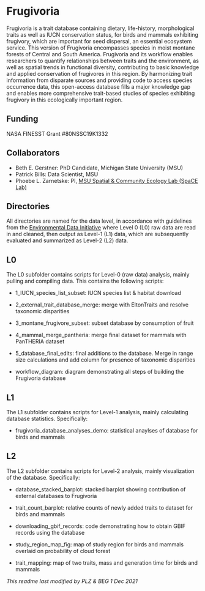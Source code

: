 # Frugivoria
Frugivoria is a trait database containing dietary, life-history, morphological traits as well as IUCN conservation status, for birds and mammals exhibiting frugivory, which are important for seed dispersal, an essential ecosystem service. This version of Frugivoria encompasses species in moist montane forests of Central and South America. Frugivoria and its workflow enables researchers to quantify relationships between traits and the environment, as well as spatial trends in functional diversity, contributing to basic knowledge and applied conservation of frugivores in this region. By harmonizing trait information from disparate sources and providing code to access species occurrence data, this open-access database fills a major knowledge gap and enables more comprehensive trait-based studies of species exhibiting frugivory in this ecologically important region.


## Funding
NASA FINESST Grant #80NSSC19K1332

## Collaborators
- Beth E. Gerstner: PhD Candidate, Michigan State University (MSU)
- Patrick Bills: Data Scientist, MSU
- Phoebe L. Zarnetske: PI, [MSU Spatial & Community Ecology Lab (SpaCE Lab)](http://www.communityecologylab.com)

## Directories

All directories are named for the data level, in accordance with guidelines from the [Environmental Data Initiative](http://www.environmentaldatainitiative.org) where Level 0 (L0) raw data are read in and cleaned, then output as Level-1 (L1) data, which are subsequently evaluated and summarized as Level-2 (L2) data.

## L0

The L0 subfolder contains scripts for Level-0 (raw data) analysis, mainly pulling and compiling data. This contains the following scripts: 

- 1_IUCN_species_list_subset: IUCN species list & habitat download

- 2_external_trait_database_merge: merge with EltonTraits and resolve taxonomic disparities

- 3_montane_frugivore_subset: subset database by consumption of fruit

- 4_mammal_merge_pantheria: merge final dataset for mammals with PanTHERIA dataset

- 5_database_final_edits: final additions to the database. Merge in range size calculations and add column for presence of taxonomic disparities

- workflow_diagram: diagram demonstrating all steps of building the Frugivoria database

## L1
The L1 subfolder contains scripts for Level-1 analysis, mainly calculating database statistics. Specifically:
- frugivoria_database_analyses_demo: statistical anaylses of database for birds and mammals

## L2
The L2 subfolder contains scripts for Level-2 analysis, mainly visualization of the database. Specifically:

- database_stacked_barplot: stacked barplot showing contribution of external databases to Frugivoria

- trait_count_barplot: relative counts of newly added traits to dataset for birds and mammals

- downloading_gbif_records: code demonstrating how to obtain GBIF records using the database

- study_region_map_fig: map of study region for birds and mammals overlaid on probability of cloud forest

- trait_mapping: map of two traits, mass and generation time for birds and mammals





*This readme last modified by PLZ & BEG 1 Dec 2021*
